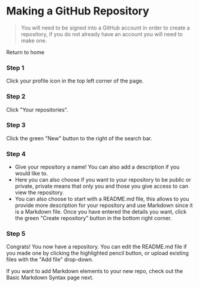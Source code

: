 # Making a GitHub Repository

> You will need to be signed into a GitHub account in order to create a repository, if you do not already have an account you will need to make one.

Return to home

### Step 1
Click your profile icon in the top left corner of the page.

### Step 2
Click "Your repositories".

### Step 3
Click the green "New" button to the right of the search bar.

### Step 4
- Give your repository a name! You can also add a description if you would like to. 
- Here you can also choose if you want to your repository to be public or private, private means that only you and those you give access to can view the repository. 
- You can also choose to start with a README.md file, this allows to you provide more description for your repository and use Markdown since it is a Markdown file.
Once you have entered the details you want, click the green "Create repository" button in the bottom right corner.

### Step 5
Congrats! You now have a repository. You can edit the README.md file if you made one by clicking the highlighted pencil button, or upload existing files with the "Add file" drop-down.

If you want to add Markdown elements to your new repo, check out the Basic Markdown Syntax page next.
